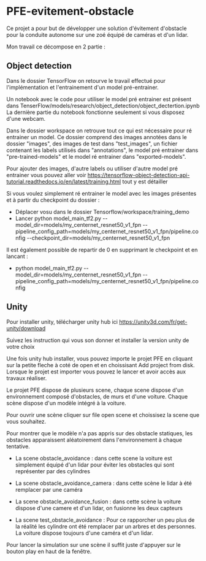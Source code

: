 # PFE-evitement-obstacle

Ce projet a pour but de développer une solution d'évitement d'obstacle pour la conduite autonome sur une zoé équipé de caméras et d'un lidar.

Mon travail ce décompose en 2 partie : 

## Object detection 
Dans le dossier TensorFlow on retourve le travail effectué pour l'implémentation et l'entrainement d'un model pré-entrainer. 

Un notebook avec le code pour utiliser le model pré entrainer est présent dans TenserFlow/models/research/object_detection/object_dectertion.ipynb
La dernière partie du notebook fonctionne seulement si vous disposez d'une webcam.

Dans le dossier workspace on retrouve tout ce qui est nécessaire pour ré entrainer un model. 
Ce dossier comprend des images annotées dans le dossier "images", des images de test dans "test_images", un fichier contenant les labels utilisés dans "annotations", le model pré entrainer dans "pre-trained-models" et le model ré entrainer dans "exported-models".

Pour ajouter des images, d'autre labels ou utiliser d'autre model pré entrainer vous pouvez aller voir https://tensorflow-object-detection-api-tutorial.readthedocs.io/en/latest/training.html tout y est détailler 

Si vous voulez simplement ré entrainer le model avec les images présentes et à partir du checkpoint du dossier : 

- Déplacer vosu dans le dossier Tensorflow/workspace/training_demo 
- Lancer python model_main_tf2.py --model_dir=models/my_centernet_resnet50_v1_fpn --pipeline_config_path=models/my_centernet_resnet50_v1_fpn/pipeline.config --checkpoint_dir=models/my_centernet_resnet50_v1_fpn

Il est également possible de repartir de 0 en supprimant le checkpoint et en lancant : 
- python model_main_tf2.py --model_dir=models/my_centernet_resnet50_v1_fpn --pipeline_config_path=models/my_centernet_resnet50_v1_fpn/pipeline.config

## Unity

Pour installer unity, télécharger unity hub ici https://unity3d.com/fr/get-unity/download

Suivez les instruction qui vous son donner et installer la version unity de votre choix

Une fois unity hub installer, vous pouvez importe le projet PFE en cliquant sur la petite fleche à coté de open et en choissisant Add project from disk. Lorsque le projet est importer vous pouvez le lancer et avoir accès aux travaux réaliser.

Le projet PFE dispose de plusieurs scene, chaque scene dispose d'un environnement composé d'obstacles, de murs et d'une voiture. Chaque scène dispose d'un modèle intégré à la voiture.

Pour ouvrir une scène cliquer sur file open scene et choissisez la scene que vous souhaitez. 

Pour montrer que le modèle n'a pas appris sur des obstacle statiques, les obstacles apparaissent aléatoirement dans l'environnement à chaque tentative.

- La scene obstacle_avoidance : dans cette scene la voiture est simplement équipé d'un lidar pour éviter les obstacles qui sont représenter par des cylindres

- La scene obstacle_avoidance_camera : dans cette scène le lidar à été remplacer par une caméra

- La scene obstacle_avoidance_fusion : dans cette scène la voiture dispose d'une camere et d'un lidar, on fusionne les deux capteurs

- La scene test_obstacle_avoidance : Pour ce rapporcher un peu plus de la réalité les cylindre ont été remplacer par un arbres et des personnes. La voiture dispose toujours d'une caméra et d'un lidar.

Pour lancer la simulation sur une scène il suffit juste d'appuyer sur le bouton play en haut de la fenêtre.


